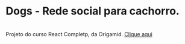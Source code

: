 # Dogs - Rede social para cachorro.
</br>
Projeto do curso React Completp, da Origamid.
<a href="https://dogs-origamid.000webhostapp.com/">Clique aqui</a>
